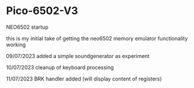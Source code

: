 # Pico-6502-V3
NEO6502 startup

this is my initial take of getting the neo6502 memory emulator functionality working

09/07/2023 added a simple soundgenerator as experiment

10/07/2023 cleanup of keyboard processing

11/07/2023 BRK handler added (will display content of registers)
